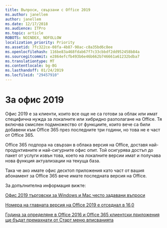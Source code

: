```yaml
---
title: Въпроси, свързани с Office 2019
ms.author: janellem
author: janellem
ms.date: 12/17/2018
ms.audience: ITPro
ms.topic: article
ROBOTS: NOINDEX, NOFOLLOW
localization_priority: Priority
ms.assetid: 7fc322ce-08fa-4b87-98ac-c8a35bd6c8ee
ms.openlocfilehash: 116be83a468fdab67f7c33cbbdf2dd952458b84a
ms.sourcegitcommit: e2864efcfb493b6e46b662b746661a61232bdba7
ms.translationtype: MT
ms.contentlocale: bg-BG
ms.lasthandoff: 01/24/2019
ms.locfileid: "29457910"
---
```

# <a name="about-office-2019"></a>За офис 2019

Офис 2019 е за клиенти, които все още не са готови за облак или имат специфична нужда за локалните или хибридно разполагане на Office. Тя включва смислен подмножество от функциите, които вече са били добавени към Office 365 през последните три години, но това не е част от Office 365.
  
Office 365 подпора на свързан в облака версия на Office, доставя най-продуктивните и най-сигурните офис опит. Той осигурява достъп до пакет от услуги извън това, което на локалните версии имат и получава нова функция актуализации на текуща база.
  
Така че ако имате офис десктоп приложения като част от вашия абонамент за Office 365 вече имате последната версия на Office.
  
За допълнителна информация вижте:
  
[Офис 2019 търговски за Windows и Mac често задавани въпроси](https://support.microsoft.com/help/4133312)
  
[Номера на главната версия на Office 2019 е отседнал в 16,0](https://docs.microsoft.com/deployoffice/office2019/overview)
  
[Година за определяне в Office 2016 и Office 365 клиентски приложения ще бъдат премахнати от Старт меню вписванията](https://support.office.com/article/8fe5e052-76d2-49de-af30-2e84ed3da907.aspx)
  

